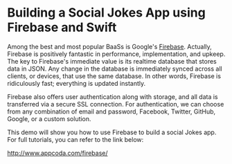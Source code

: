 # Building a Social Jokes App using Firebase and Swift

Among the best and most popular BaaSs is Google's [Firebase](https://www.firebase.com). Actually, Firebase is positively fantastic in performance, implementation, and upkeep. The key to Firebase's immediate value is its realtime database that stores data in JSON. Any change in the database is immediately synced across all clients, or devices, that use the same database. In other words, Firebase is ridiculously fast; everything is updated instantly.

Firebase also offers user authentication along with storage, and all data is transferred via a secure SSL connection. For authentication, we can choose from any combination of email and password, Facebook, Twitter, GitHub, Google, or a custom solution. 

This demo will show you how to use Firebase to build a social Jokes app. For full tutorials, you can refer to the link below:

http://www.appcoda.com/firebase/
